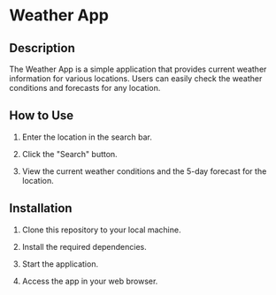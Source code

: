 # Weather App

## Description

The Weather App is a simple application that provides current weather information for various locations. Users can easily check the weather conditions and forecasts for any location.

## How to Use

1. Enter the location in the search bar.

2. Click the "Search" button.

3. View the current weather conditions and the 5-day forecast for the location.

## Installation

1. Clone this repository to your local machine.

2. Install the required dependencies.

3. Start the application.

4. Access the app in your web browser.
